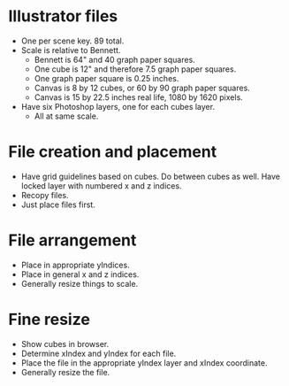 # Illustrator files
* One per scene key. 89 total.
* Scale is relative to Bennett.
    * Bennett is 64" and 40 graph paper squares.
    * One cube is 12" and therefore 7.5 graph paper squares.
    * One graph paper square is 0.25 inches.
    * Canvas is 8 by 12 cubes, or 60 by 90 graph paper squares.
    * Canvas is 15 by 22.5 inches real life, 1080 by 1620 pixels.
* Have six Photoshop layers, one for each cubes layer.
    * All at same scale.

# File creation and placement
* Have grid guidelines based on cubes. Do between cubes as well. Have locked layer with numbered x and z indices.
* Recopy files.
* Just place files first.

# File arrangement
* Place in appropriate yIndices.
* Place in general x and z indices.
* Generally resize things to scale.

# Fine resize
* Show cubes in browser.
* Determine xIndex and yIndex for each file.
* Place the file in the appropriate yIndex layer and xIndex coordinate.
* Generally resize the file.
